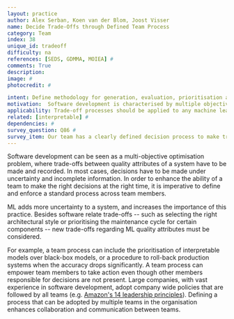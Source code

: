 ```yaml
---
layout: practice
author: Alex Serban, Koen van der Blom, Joost Visser
name: Decide Trade-Offs through Defined Team Process
category: Team
index: 38
unique_id: tradeoff
difficulty: na
references: [SEDS, GDMMA, MOIEA] #
comments: True
description:
image: #
photocredit: #

intent: Define methodology for generation, evaluation, prioritisation and selection of solution alternatives. #
motivation:  Software development is characterised by multiple objectives and constraints, uncertainty and incomplete information. Moreover, the problem parameters change very often. #
applicability: Trade-off processes should be applied to any machine learning application. #
related: [interpretable] #
dependencies: #
survey_question: Q86 #
survey_item: Our team has a clearly defined decision process to make trade-offs between competing quality attributes (e.g. between accuracy, explainability, resource consumption).
---
```


Software development can be seen as a multi-objective optimisation problem, where trade-offs between quality attributes of a system have to be made and recorded.
In most cases, decisions have to be made under uncertainty and incomplete information.
In order to enhance the ability of a team to make the right decisions at the right time, it is imperative to define and enforce a standard process across team members.

ML adds more uncertainty to a system, and increases the importance of this practice.
Besides software relate trade-offs -- such as selecting the right architectural style or prioritising the maintenance cycle for certain components -- new trade-offs regarding ML quality attributes must be considered.

For example, a team process can include the prioritisation of interpretable models over black-box models, or a procedure to roll-back production systems when the accuracy drops significantly.
A team process can empower team members to take action even though other members responsible for decisions are not present.
Large companies, with vast experience in software development, adopt company wide policies that are followed by all teams (e.g. <a href="https://www.aboutamazon.com/about-us/leadership-principles">Amazon's 14 leadership principles</a>).
Defining a process that can be adopted by multiple teams in the organisation enhances collaboration and communication between teams.
